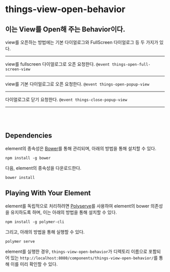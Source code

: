 # things-view-open-behavior

## 이는 View를 Open해 주는 Behavior이다.

view를 오픈하는 방법에는 기본 다이얼로그와 FullScreen 다이얼로그 등 두 가지가 있다.

***
view를 fullscreen 다이얼로그로 오픈 요청한다. `@event things-open-full-screen-view`
***
view를 기본 다이얼로그로 오픈 요청한다. `@event things-open-popup-view`
***
다이얼로그로 닫기 요청한다. `@event things-close-popup-view`

*****
</br></br>


## Dependencies

element의 종속성은 [Bower](http://bower.io/)를 통해 관리되며, 아래의 방법을 통해 설치할 수 있다.

    npm install -g bower

다음, element의 종속성을 다운로드한다.

    bower install

## Playing With Your Element

element를 독립적으로 처리하려면 [Polyserve](https://github.com/PolymerLabs/polyserve)를 사용하여 element의 bower 의존성을 유지하도록 하며, 이는 아래의 방법을 통해 설치할 수 있다.

    npm install -g polymer-cli

그리고, 아래의 방법을 통해 실행할 수 있다.

    polymer serve

element를 실행한 경우, `things-view-open-behavior`가 디렉토리 이름으로 포함되어 있는 `http://localhost:8080/components/things-view-open-behavior/`를 통해 이를 미리 확인할 수 있다. 
